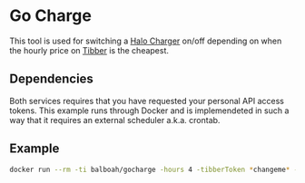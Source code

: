# Go Charge

This tool is used for switching a [Halo Charger](https://charge-amps.com/products/charging-stations/halo-wallbox/) on/off depending on when the hourly price on [Tibber](tibber.com) is the cheapest.

## Dependencies

Both services requires that you have requested your personal API access tokens.
This example runs through Docker and is implemendeted in such a way that it requires an external scheduler a.k.a. crontab.

## Example

```bash
docker run --rm -ti balboah/gocharge -hours 4 -tibberToken *changeme* -haloToken *changeme* -haloCharger *changeme* -haloSerial *changeme*
```
